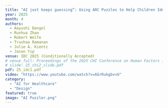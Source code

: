 ```yaml
---
title: "AI just keeps guessing”: Using ARC Puzzles to Help Children Identify Reasoning Errors in Generative AI"
year: 2025
month: 4
authors:
  - Aayushi Dangol
  - Runhua Zhao  
  - Robert Wolfe  
  - Trushaa Ramanan  
  - Julie A. Kientz  
  - Jason Yip
venue: IDC 2025 (Conditionally Accepted)
# venue_full: Proceedings of the 2025 CHI Conference on Human Factors in Computing Systems
# slide: 25_chi2_slide.pdf
pdf: 25_idc1.pdf
video: "https://www.youtube.com/watch?v=6GrRukgbvvU"
category:
  - "AI for Healthcare"
  - "Design"
featured: true
image: "AI Puzzler.png" 
---
```

